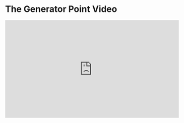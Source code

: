 # The Generator Point Video

<iframe width="560" height="315" src="https://www.youtube-nocookie.com/embed/5J3-WChrYO4?rel=0" frameborder="0" allow="autoplay; encrypted-media" allowfullscreen></iframe>
